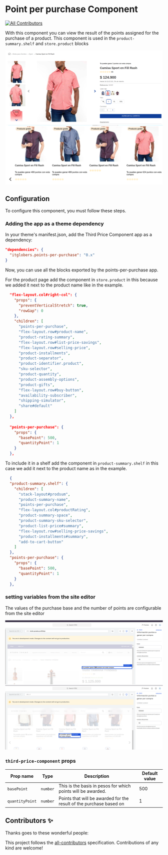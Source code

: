# Point per purchase Component

<!-- DOCS-IGNORE:start -->
<!-- ALL-CONTRIBUTORS-BADGE:START - Do not remove or modify this section -->

[![All Contributors](https://img.shields.io/badge/all_contributors-0-orange.svg?style=flat-square)](#contributors-)

<!-- ALL-CONTRIBUTORS-BADGE:END -->
<!-- DOCS-IGNORE:end -->

With this component you can view the result of the points assigned for the purchase of a product. This component is used in the `product-summary.shelf` and `store.product` blocks

![Alt text](PointsappInfo-component-page-product.png)
![Alt text](PointsappInfo-component-shelf.png)

## Configuration

To configure this component, you must follow these steps.

### Adding the app as a theme dependency

In your theme's manifest.json, add the Third Price Component app as a dependency:

```json
"dependencies": {
  "itglobers.points-per-purchase": "0.x"
}
```

Now, you can use all the blocks exported by the points-per-purchase app.

For the product page add the component in `store.product` in this because we added it next to the product name like in the example.

```json
  "flex-layout.col#right-col": {
    "props": {
      "preventVerticalStretch": true,
      "rowGap": 0
    },
    "children": [
      "points-per-purchase",
      "flex-layout.row#product-name",
      "product-rating-summary",
      "flex-layout.row#list-price-savings",
      "flex-layout.row#selling-price",
      "product-installments",
      "product-separator",
      "product-identifier.product",
      "sku-selector",
      "product-quantity",
      "product-assembly-options",
      "product-gifts",
      "flex-layout.row#buy-button",
      "availability-subscriber",
      "shipping-simulator",
      "share#default"
    ]
  },

  "points-per-purchase": {
    "props": {
      "basePoint": 500,
      "quantityPoint": 1
    }
  },
```

To include it in a shelf add the component in `product-summary.shelf` in this case we add it next to the product name as in the example.

```json
  {
  "product-summary.shelf": {
    "children": [
      "stack-layout#prodsum",
      "product-summary-name",
      "points-per-purchase",
      "flex-layout.col#productRating",
      "product-summary-space",
      "product-summary-sku-selector",
      "product-list-price#summary",
      "flex-layout.row#selling-price-savings",
      "product-installments#summary",
      "add-to-cart-button"
    ]
  },
  "points-per-purchase": {
    "props": {
      "basePoint": 500,
      "quantityPoint": 1
    }
  },
```

### setting variables from the site editor

The values ​​of the purchase base and the number of points are configurable from the site editor

![Alt text](site-editor-page-product.png)
![Alt text](site-editor-shelf.png)

### `third-price-component` props

| Prop name       | Type     | Description                                                         | Default value |
| --------------- | -------- | ------------------------------------------------------------------- | ------------- |
| `basePoint`     | `number` | This is the basis in pesos for which points will be awarded.        | 500           |
| `quantityPoint` | `number` | Points that will be awarded for the result of the purchase based on | 1             |

<!-- DOCS-IGNORE:start -->

## Contributors ✨

Thanks goes to these wonderful people:

<!-- ALL-CONTRIBUTORS-LIST:START - Do not remove or modify this section -->
<!-- prettier-ignore-start -->
<!-- markdownlint-disable -->
<!-- markdownlint-enable -->
<!-- prettier-ignore-end -->

<!-- ALL-CONTRIBUTORS-LIST:END -->

This project follows the [all-contributors](https://github.com/all-contributors/all-contributors) specification. Contributions of any kind are welcome!

<!-- DOCS-IGNORE:end -->
